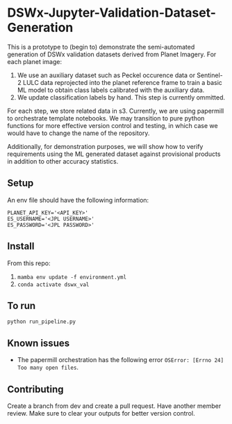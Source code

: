 # DSWx-Jupyter-Validation-Dataset-Generation

This is a prototype to (begin to) demonstrate the semi-automated generation of DSWx validation datasets derived from Planet Imagery. For each planet image:

1.  We use an auxiliary dataset such as Peckel occurence data or Sentinel-2 LULC data reprojected into the planet reference frame to train a basic ML model to obtain class labels calibrated with the auxiliary data.
2.  We update classification labels by hand. This step is currently ommitted.

For each step, we store related data in s3. Currently, we are using papermill to orchestrate template notebooks. We may transition to pure python functions for more effective version control and testing, in which case we would have to change the name of the repository.

Additionally, for demonstration purposes, we will show how to verify requirements using the ML generated dataset against provisional products in addition to other accuracy statistics.

## Setup

An env file should have the following information:

```
PLANET_API_KEY='<API_KEY>'
ES_USERNAME='<JPL USERNAME>'
ES_PASSWORD='<JPL PASSWORD>'
```

## Install

From this repo:

1. `mamba env update -f environment.yml`
2. `conda activate dswx_val`

## To run

`python run_pipeline.py`

## Known issues

+ The papermill orchestration has the following error `OSError: [Errno 24] Too many open files`.

## Contributing

Create a branch from dev and create a pull request. Have another member review. Make sure to clear your outputs for better version control.
